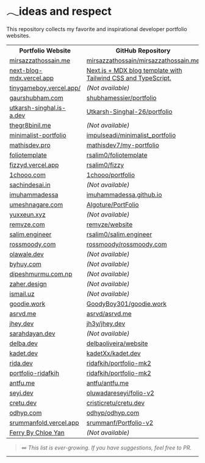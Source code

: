 # 𓂃ideas and respect

This repository collects my favorite and inspirational developer portfolio websites.

<table>
<tr>
<th>Portfolio Website</th>
<th>GitHub Repository</th>
</tr>

<tr><td><a href="https://www.mirsazzathossain.me/">mirsazzathossain.me</a></td><td><a href="https://github.com/mirsazzathossain/mirsazzathossain.me">mirsazzathossain/mirsazzathossain.me</a></td></tr>


<tr><td><a href="https://next-blog-mdx.vercel.app/">next-blog-mdx.vercel.app </a></td><td><a href="https://github.com/leerob/next-mdx-blog">Next.js + MDX blog template with Tailwind CSS and TypeScript.</a></td></tr>


<tr><td><a href="https://tinygameboy.vercel.app/">tinygameboy.vercel.app/</a></td><td><em>(Not available)</em></td></tr>
</tr>
<tr>
<td><a href="https://gaurshubham.com/">gaurshubham.com</a></td>
<td><a href="https://github.com/shubhamessier/portfolio">shubhamessier/portfolio</a></td>
</tr>
<tr><td><a href="https://utkarsh-singhal.is-a.dev/">utkarsh-singhal.is-a.dev</a></td><td><a href="https://github.com/Utkarsh-Singhal-26/portfolio">Utkarsh-Singhal-26/portfolio</a></td></tr>
<tr>
<td><a href="https://www.thegr8binil.me/">thegr8binil.me</a></td>
<td><em>(Not available)</em></td>
</tr>
<tr>
<td><a href="https://minimalist-portfolio-phi.vercel.app/">minimalist-portfolio</a></td>
<td><a href="https://github.com/impulseadi/minimalist_portfolio">impulseadi/minimalist_portfolio</a></td>
</tr>
<tr>
<td><a href="https://mathisdev.pro/">mathisdev.pro</a></td>
<td><a href="https://github.com/mathisdev7/my-portfolio">mathisdev7/my-portfolio</a></td>
</tr>
<tr>
<td><a href="https://foliotemplate.vercel.app/">foliotemplate</a></td>
<td><a href="https://github.com/rsalim0/foliotemplate">rsalim0/foliotemplate</a></td>
</tr>
<tr>
<td><a href="https://fizzyd.vercel.app/">fizzyd.vercel.app</a></td>
<td><a href="https://github.com/rsalim0/fizzy">rsalim0/fizzy</a></td>
</tr>
<tr>
<td><a href="https://1chooo.com/">1chooo.com</a></td>
<td><a href="https://github.com/1chooo/portfolio">1chooo/portfolio</a></td>
</tr>
<tr>
<td><a href="https://www.sachindesai.in/">sachindesai.in</a></td>
<td><em>(Not available)</em></td>
</tr>
<tr>
<td><a href="https://muhammadessa.vercel.app/">imuhammadessa</a></td>
<td><a href="https://github.com/imuhammadessa/imuhammadessa.github.io">imuhammadessa.github.io</a></td>
</tr>
<tr>
<td><a href="https://umeshnagare.com/">umeshnagare.com</a></td>
<td><a href="https://github.com/Algoture/PortFolio">Algoture/PortFolio</a></td>
</tr>
<tr>
<td><a href="https://yuxxeun.xyz/">yuxxeun.xyz</a></td>
<td><em>(Not available)</em></td>
</tr>
<tr>
<td><a href="https://remvze.com/">remvze.com</a></td>
<td><a href="https://github.com/remvze/website">remvze/website</a></td>
</tr>
<tr>
<td><a href="https://www.salim.engineer/">salim.engineer</a></td>
<td><a href="https://github.com/rsalim0/salim.engineer">rsalim0/salim.engineer</a></td>
</tr>
<tr>
<td><a href="https://rossmoody.com/">rossmoody.com</a></td>
<td><a href="https://github.com/rossmoody/rossmoody.com">rossmoody/rossmoody.com</a></td>
</tr>
<tr>
<td><a href="https://www.olawale.dev/">olawale.dev</a></td>
<td><em>(Not available)</em></td>
</tr>
<tr>
<td><a href="https://www.byhuy.com/">byhuy.com</a></td>
<td><em>(Not available)</em></td>
</tr>
<tr>
<td><a href="https://dipeshmurmu.com.np/">dipeshmurmu.com.np</a></td>
<td><em>(Not available)</em></td>
</tr>
<tr>
<td><a href="https://zaher.design/">zaher.design</a></td>
<td><em>(Not available)</em></td>
</tr>
<tr>
<td><a href="https://ismail.uz/">ismail.uz</a></td>
<td><em>(Not available)</em></td>
</tr>
<tr>
<td><a href="https://www.goodie.work/">goodie.work</a></td>
<td><a href="https://github.com/GoodyBoy301/goodie.work">GoodyBoy301/goodie.work</a></td>
</tr>
<tr>
<td><a href="https://asrvd.me/">asrvd.me</a></td>
<td><a href="https://github.com/asrvd/asrvd.me">asrvd/asrvd.me</a></td>
</tr>
<tr>
<td><a href="https://www.jhey.dev/">jhey.dev</a></td>
<td><a href="https://github.com/jh3y/jhey.dev/tree/main/site">jh3y/jhey.dev</a></td>
</tr>
<tr>
<td><a href="https://www.sarahdayan.dev/">sarahdayan.dev</a></td>
<td><em>(Not available)</em></td>
</tr>
<tr>
<td><a href="https://delba.dev/">delba.dev</a></td>
<td><a href="https://github.com/delbaoliveira/website">delbaoliveira/website</a></td>
</tr>
<tr>
<td><a href="https://kadet.dev/">kadet.dev</a></td>
<td><a href="https://github.com/kadetXx/kadet.dev">kadetXx/kadet.dev</a></td>
</tr>
<tr>
<td><a href="https://rida.dev/">rida.dev</a></td>
<td><a href="https://github.com/ridafkih/portfolio-mk2">ridafkih/portfolio-mk2</a></td>
</tr>
<tr>
<td><a href="https://portfolio-ridafkih.vercel.app/">portfolio-ridafkih</a></td>
<td><a href="https://github.com/ridafkih/portfolio-mk2">ridafkih/portfolio-mk2</a></td>
</tr>
<tr>
<td><a href="https://antfu.me/">antfu.me</a></td>
<td><a href="https://github.com/antfu/antfu.me">antfu/antfu.me</a></td>
</tr>
<tr>
<td><a href="https://www.seyi.dev/">seyi.dev</a></td>
<td><a href="https://github.com/oluwadareseyi/folio-v2">oluwadareseyi/folio-v2</a></td>
</tr>
<tr>
<td><a href="https://cretu.dev/">cretu.dev</a></td>
<td><a href="https://github.com/cristicretu/cretu.dev">cristicretu/cretu.dev</a></td>
</tr>
<tr>
<td><a href="https://odhyp.com/">odhyp.com</a></td>
<td><a href="https://github.com/odhyp/odhyp.com">odhyp/odhyp.com</a></td>
</tr>
<tr>
<td><a href="https://srummanfold.vercel.app/">srummanfold.vercel.app</a></td>
<td><a href="https://github.com/srummanf/Portfolio-v2">srummanf/Portfolio-v2</a></td>
</tr>
<tr>
<td><a href="https://www.chloeyan.me/ferry">Ferry By Chloe Yan</a></td>
<td><em>(Not available)</em></td>
</tr>
</table>

> _∞ This list is ever-growing. If you have suggestions, feel free to PR._

---
